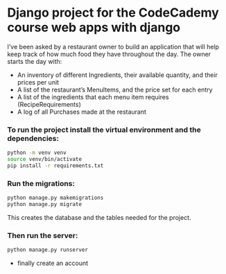 # Django project for the CodeCademy course web apps with django
I’ve been asked by a restaurant owner to build an application 
that will help keep track of how much food they have throughout the day. The owner starts the day with:

- An inventory of different Ingredients, their available quantity, and their prices per unit
- A list of the restaurant’s MenuItems, and the price set for each entry
- A list of the ingredients that each menu item requires (RecipeRequirements)
- A log of all Purchases made at the restaurant

### To run the project install the virtual environment and the dependencies:
```bash
python -m venv venv
source venv/bin/activate
pip install -r requirements.txt
```
### Run the migrations:
```bash
python manage.py makemigrations
python manage.py migrate
```
This creates the database and the tables needed for the project.
### Then run the server:
```bash
python manage.py runserver
```
- finally create an account